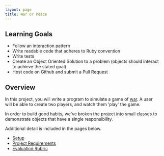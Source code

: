 ```yaml
---
layout: page
title: War or Peace
---
```


## Learning Goals

* Follow an interaction pattern
* Write readable code that adheres to Ruby convention
* Write tests
* Create an Object Oriented Solution to a problem (objects should interact to achieve the stated goal)
* Host code on Github and submit a Pull Request

## Overview

In this project, you will write a program to simulate a game of [war](https://en.wikipedia.org/wiki/War_(card_game)). A user will be able to create two players, and watch them 'play' the game.

In order to build good habits, we've broken the project into small classes to demonstrate objects that have a single responsibility.

Additional detail is included in the pages below.

* [Setup](./setup)
* [Project Requirements](./requirements)
* [Evaluation Rubric](./rubric)
